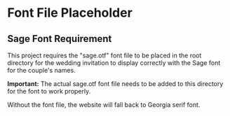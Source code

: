 # Font File Placeholder

## Sage Font Requirement

This project requires the "sage.otf" font file to be placed in the root directory for the wedding invitation to display correctly with the Sage font for the couple's names.

**Important:** The actual sage.otf font file needs to be added to this directory for the font to work properly.

Without the font file, the website will fall back to Georgia serif font.